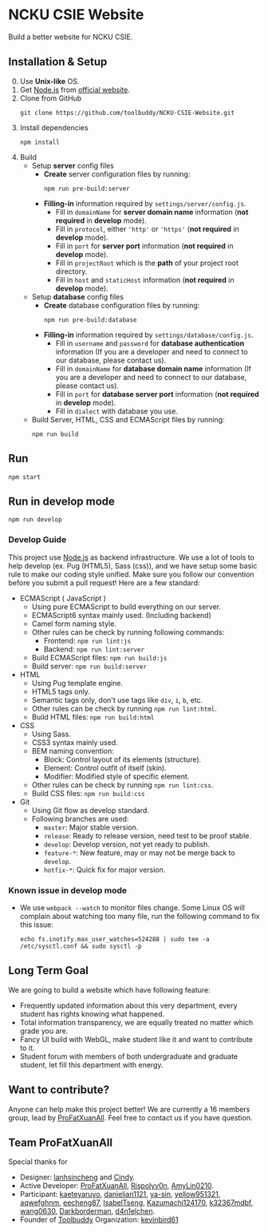 # NCKU CSIE Website
Build a better website for NCKU CSIE.

## Installation & Setup
0. Use **Unix-like** OS.
1. Get [Node.js](https://nodejs.org/en/) from [official website](https://nodejs.org/en/).
2. Clone from GitHub
    ```
    git clone https://github.com/toolbuddy/NCKU-CSIE-Website.git
    ```
3. Install dependencies
    ```
    npm install
    ```
4. Build
    - Setup **server** config files
        - **Create** server configuration files by running:
            ```
            npm run pre-build:server
            ```
        - **Filling-in** information required by `settings/server/config.js`.
            - Fill in `domainName` for **server domain name** information (**not required** in **develop** mode).
            - Fill in `protocol`, either `'http'` or `'https'` (**not required** in **develop** mode).
            - Fill in `port` for **server port** information (**not required** in **develop** mode).
            - Fill in `projectRoot` which is the **path** of your project root directory.
            - Fill in `host` and `staticHost` information (**not required** in **develop** mode).
    - Setup **database** config files
        - **Create** database configuration files by running:
            ```
            npm run pre-build:database
            ```
        - **Filling-in** information required by `settings/database/config.js`.
            - Fill in `username` and `password` for **database authentication** information (If you are a developer and need to connect to our database, please contact us).
            - Fill in `domainName` for **database domain name** information (If you are a developer and need to connect to our database, please contact us).
            - Fill in `port` for **database server port** information (**not required** in **develop** mode).
            - Fill in `dialect` with database you use.
    - Build Server, HTML, CSS and ECMAScript files by running:
        ```
        npm run build
        ```

## Run
```
npm start
```

## Run in develop mode
```
npm run develop
```

### Develop Guide
This project use [Node.js](https://nodejs.org/en/) as backend infrastructure.
We use a lot of tools to help develop (ex. Pug (HTML5), Sass (css)), and we have setup some basic rule to make our coding style unified.
Make sure you follow our convention before you submit a pull request!
Here are a few standard:
- ECMAScript ( JavaScript )
    - Using pure ECMAScript to build everything on our server.
    - ECMAScript6 syntax mainly used. (Including backend)
    - Camel form naming style.
    - Other rules can be check by running following commands:
        - Frontend: `npm run lint:js`
        - Backend: `npm run lint:server`
    - Build ECMAScript files: `npm run build:js`
    - Build server: `npm run build:server`
- HTML
    - Using Pug template engine.
    - HTML5 tags only.
    - Semantic tags only, don't use tags like `div`, `i`, `b`, etc.
    - Other rules can be check by running `npm run lint:html`.
    - Build HTML files: `npm run build:html`
- CSS
    - Using Sass.
    - CSS3 syntax mainly used.
    - BEM naming convention:
        - Block: Control layout of its elements (structure).
        - Element: Control outfit of itself (skin).
        - Modifier: Modified style of specific element.
    - Other rules can be check by running `npm run lint:css`.
    - Build CSS files: `npm run build:css`
- Git
    - Using Git flow as develop standard.
    - Following branches are used:
        - `master`: Major stable version.
        - `release`: Ready to release version, need test to be proof stable.
        - `develop`: Develop version, not yet ready to publish.
        - `feature-*`: New feature, may or may not be merge back to `develop`.
        - `hotfix-*`: Quick fix for major version.

### Known issue in develop mode
- We use `webpack --watch` to monitor files change. Some Linux OS will complain about watching too many file, run the following command to fix this issue:
    ```
    echo fs.inotify.max_user_watches=524288 | sudo tee -a /etc/sysctl.conf && sudo sysctl -p
    ```

## Long Term Goal
We are going to build a website which have following feature:
- Frequently updated information about this very department, every student has rights knowing what happened.
- Total information transparency, we are equally treated no matter which grade you are.
- Fancy UI build with WebGL, make student like it and want to contribute to it.
- Student forum with members of both undergraduate and graduate student, let fill this department with energy.

## Want to contribute?
Anyone can help make this project better!
We are currently a 16 members group, lead by [ProFatXuanAll](https://github.com/ProFatXuanAll).
Feel free to contact us if you have question.

## Team ProFatXuanAll
Special thanks for
- Designer: [lanhsincheng](https://github.com/lanhsincheng) and [Cindy](https://www.facebook.com/cindy461022).
- Active Developer: [ProFatXuanAll](https://github.com/ProFatXuanAll), [Rispolyv0n](https://github.com/Rispolyv0n), [AmyLin0210](https://github.com/AmyLin0210).
- Participant: [kaeteyaruyo](https://github.com/kaeteyaruyo), [danielian1121](https://github.com/danielian1121), [ya-sin](https://github.com/ya-sin), [yellow951321](https://github.com/yellow951321), [aqwefghnm](https://github.com/aqwefghnm), [eecheng87](https://github.com/eecheng87), [IsabelTseng](https://github.com/IsabelTseng), [Kazumachi124170](https://github.com/Kazumachi124170), [k32367mdbf](https://github.com/k32367mdbf), [wang0630](https://github.com/wang0630), [Darkborderman](https://github.com/Darkborderman), [d4n1elchen](https://github.com/d4n1elchen).
- Founder of [Toolbuddy](https://github.com/toolbuddy) Organization: [kevinbird61](https://github.com/kevinbird61)
